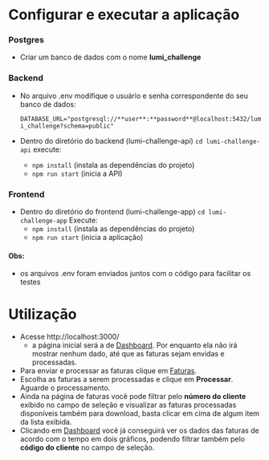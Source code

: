 # Configurar e executar a aplicação

### Postgres 

- Criar um banco de dados com o nome **lumi_challenge**

### Backend 

- No arquivo .env modifique o usuário e senha correspondente do seu banco de dados: 

    `DATABASE_URL="postgresql://**user**:**password**@localhost:5432/lumi_challenge?schema=public"`

- Dentro do diretório do backend (lumi-challenge-api) `cd lumi-challenge-api` execute:
    - `npm install` (instala as dependências do projeto)
    - `npm run start` (inicia a API)

### Frontend 

- Dentro do diretório do frontend (lumi-challenge-app) `cd lumi-challenge-app`
Execute: 
    - `npm install` (instala as dependências do projeto)
    - `npm run start` (inicia a aplicação)

#### Obs: 
- os arquivos .env foram enviados juntos com o código para facilitar os testes


# Utilização

- Acesse http://localhost:3000/ 
    - a página inicial será a de [Dashboard](http://localhost:3000/dashboard). Por enquanto ela não irá mostrar nenhum dado, até que as faturas sejam envidas e processadas.
- Para enviar e processar as faturas clique em [Faturas](http://localhost:3000/invoices).
- Escolha as faturas a serem processadas e clique em **Processar**. Aguarde o processamento.
- Ainda na página de faturas você pode filtrar pelo **número do cliente** exibido no campo de seleção e visualizar as faturas processadas disponíveis também para download, basta clicar em cima de algum item da lista exibida.
- Clicando em [Dashboard](http://localhost:3000/dashboard) você já conseguirá ver os dados das faturas de acordo com o tempo em dois gráficos, podendo filtrar também pelo **código do cliente** no campo de seleção.
